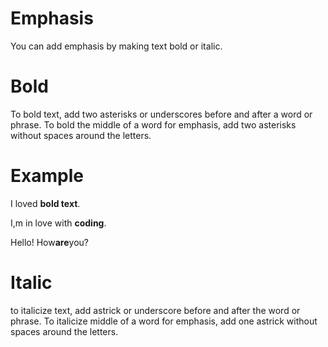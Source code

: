 #   Emphasis
You can add emphasis by making text bold or italic.

#   Bold
To bold text, add two asterisks or underscores before and after a word or phrase. To bold the middle of a word for emphasis, add two asterisks without spaces around the letters.

#   Example 
I loved **bold text**.

I,m in love with __coding__.

Hello! How**are**you?

#   Italic 
to italicize text, add astrick or underscore before and after the word or phrase. To italicize middle of a word for emphasis, add one astrick without spaces around the letters.